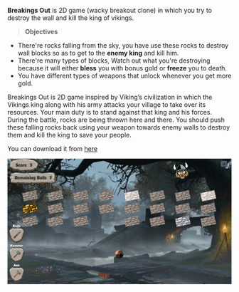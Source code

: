 **Breakings Out** is 2D game (wacky breakout clone) in which you try to destroy the wall and kill the king of vikings.
>**Objectives**
* There're rocks falling from the sky, you have use these rocks to destroy wall blocks so as to get to the **enemy king** and kill him.
* There're many types of blocks, Watch out what you're destroying because it will either **bless** you with bonus gold or **freeze** you to death.
* You have different types of weapons that unlock whenever you get more gold.

Breakings Out is 2D game inspired by Viking’s civilization in which the Vikings king along with his army attacks your village to take over its resources. Your main duty is to stand against that king and his forces. During the battle, rocks are being thrown here and there. You should push these falling rocks back using your weapon towards enemy walls to destroy them and kill the king to save your people.

You can download it from [here](https://drive.google.com/file/d/1PbJGRqL_WSTCM_87rA1QYSILjowylKBi/view)

![](https://github.com/MahmoudmHamza/Unity-Projects/blob/master/Breakings%20Out/Screenshots/SS3.PNG)
